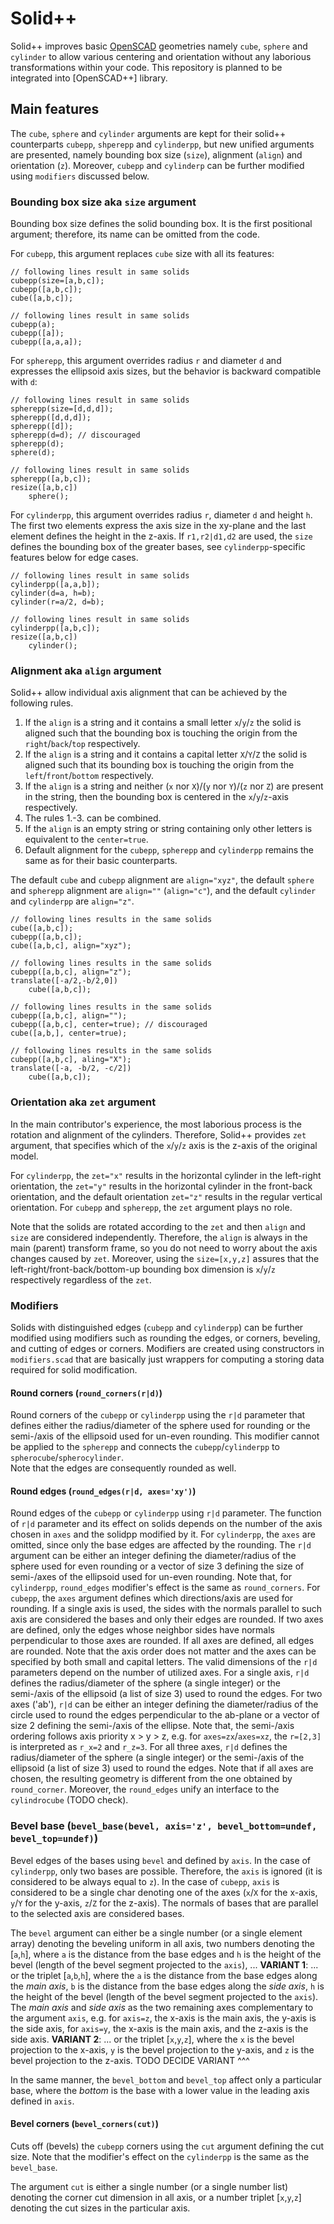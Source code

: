 # Solid++

Solid++ improves basic [OpenSCAD](https://openscad.org/) geometries namely `cube`, `sphere` and `cylinder` to allow various centering and orientation without any laborious transformations within your code.
This repository is planned to be integrated into [OpenSCAD++] library.

## Main features

The `cube`, `sphere` and `cylinder` arguments are kept for their solid++ counterparts `cubepp`, `shperepp` and `cylinderpp`, but new unified arguments are presented, namely bounding box size (`size`), alignment (`align`) and orientation (`z`).
Moreover, `cubepp` and `cylinderp` can be further modified using `modifiers` discussed below.

### Bounding box size aka `size` argument

Bounding box size defines the solid bounding box.
It is the first positional argument; therefore, its name can be omitted from the code.

For `cubepp`, this argument replaces `cube` size with all its features:

```openscad
// following lines result in same solids
cubepp(size=[a,b,c]);
cubepp([a,b,c]);
cube([a,b,c]);

// following lines result in same solids
cubepp(a);
cubepp([a]);
cubepp([a,a,a]);
```

For `spherepp`, this argument overrides radius `r` and diameter `d` and expresses the ellipsoid axis sizes, but the behavior is backward compatible with `d`:

```openscad
// following lines result in same solids
spherepp(size=[d,d,d]);
spherepp([d,d,d]);
spherepp([d]);
spherepp(d=d); // discouraged
spherepp(d);
sphere(d);

// following lines result in same solids
spherepp([a,b,c]);
resize([a,b,c])
    sphere();
```

For `cylinderpp`, this argument overrides radius `r`, diameter `d` and height `h`. The first two elements express the axis size in the xy-plane and the last element defines the height in the z-axis.
If `r1,r2|d1,d2` are used, the `size` defines the bounding box of the greater bases, see `cylinderpp`-specific features below for edge cases.

```openscad
// following lines result in same solids
cylinderpp([a,a,b]);
cylinder(d=a, h=b);
cylinder(r=a/2, d=b);

// following lines result in same solids
cylinderpp([a,b,c]);
resize([a,b,c])
    cylinder();
```

### Alignment aka `align` argument

Solid++ allow individual axis alignment that can be achieved by the following rules.

1. If the `align` is a string and it contains a small letter `x`/`y`/`z` the solid is aligned such that the bounding box is touching the origin from the `right`/`back`/`top` respectively.
2. If the `align` is a string and it contains a capital letter `X`/`Y`/`Z` the solid is aligned such that its bounding box is touching the origin from the `left`/`front`/`bottom` respectively.
3. If the `align` is a string and neither (`x` nor `X`)/(`y` nor `Y`)/(`z` nor `Z`) are present in the string, then the bounding box is centered in the `x`/`y`/`z`-axis respectively.
4. The rules 1.-3. can be combined.
5. If the `align` is an empty string or string containing only other letters is equivalent to the `center=true`.
6. Default alignment for the `cubepp`, `spherepp` and `cylinderpp` remains the same as for their basic counterparts.

The default `cube` and `cubepp` alignment are `align="xyz"`, the default `sphere` and `spherepp` alignment are `align=""` (`align="c"`), and the default `cylinder` and `cylinderpp` are `align="z"`.

```openscad
// following lines results in the same solids
cube([a,b,c]);
cubepp([a,b,c]);
cube([a,b,c], align="xyz");

// following lines results in the same solids
cubepp([a,b,c], align="z");
translate([-a/2,-b/2,0])
    cube([a,b,c]);

// following lines results in the same solids
cubepp([a,b,c], align="");
cubepp([a,b,c], center=true); // discouraged
cube([a,b,], center=true);

// following lines results in the same solids
cubepp([a,b,c], aling="X");
translate([-a, -b/2, -c/2])
    cube([a,b,c]);
```

### Orientation aka `zet` argument

In the main contributor's experience, the most laborious process is the rotation and alignment of the cylinders.
Therefore, Solid++ provides `zet` argument, that specifies which of the `x`/`y`/`z` axis is the z-axis of the original model. 

For `cylinderpp`, the `zet="x"` results in the horizontal cylinder in the left-right orientation, the `zet="y"` results in the horizontal cylinder in the front-back orientation, and the default orientation `zet="z"` results in the regular vertical orientation.
For `cubepp` and `spherepp`, the `zet` argument plays no role.

Note that the solids are rotated according to the `zet` and then `align` and `size` are considered independently. Therefore, the `align` is always in the main (parent) transform frame, so you do not need to worry about the axis changes caused by `zet`. Moreover, using the `size=[x,y,z]` assures that the left-right/front-back/bottom-up bounding box dimension is `x`/`y`/`z` respectively regardless of the `zet`.

### Modifiers

Solids with distinguished edges (`cubepp` and `cylinderpp`) can be further modified using modifiers such as rounding the edges, or corners, beveling, and cutting of edges or corners.
Modifiers are created using constructors in `modifiers.scad` that are basically just wrappers for computing a storing data required for solid modification.

#### Round corners (`round_corners(r|d)`)

Round corners of the `cubepp` or `cylinderpp` using the `r|d` parameter that defines either the radius/diameter of the sphere used for rounding or the semi-/axis of the ellipsoid used for un-even rounding.
This modifier cannot be applied to the `spherepp` and connects the `cubepp`/`cylinderpp` to `spherocube`/`spherocylinder`.  
Note that the edges are consequently rounded as well.

#### Round edges (`round_edges(r|d, axes='xy')`)

Round edges of the `cubepp` or `cylinderpp` using `r|d` parameter.
The function of `r|d` parameter and its effect on solids depends on the number of the axis chosen in `axes` and the solidpp modified by it.
For `cylinderpp`, the `axes` are omitted, since only the base edges are affected by the rounding.
The `r|d` argument can be either an integer defining the diameter/radius of the sphere used for even rounding or a vector of size 3 defining the size of semi-/axes of the ellipsoid used for un-even rounding.
Note that, for `cylinderpp`, `round_edges` modifier's effect is the same as `round_corners`.
For `cubepp`, the `axes` argument defines which directions/axis are used for rounding.
If a single axis is used, the sides with the normals parallel to such axis are considered the bases and only their edges are rounded.
If two axes are defined, only the edges whose neighbor sides have normals perpendicular to those axes are rounded.
If all axes are defined, all edges are rounded.
Note that the axis order does not matter and the axes can be specified by both small and capital letters.
The valid dimensions of the `r|d` parameters depend on the number of utilized axes.
For a single axis, `r|d` defines the radius/diameter of the sphere (a single integer) or the semi-/axis of the ellipsoid (a list of size 3) used to round the edges.
For two axes ('ab'), `r|d` can be either an integer defining the diameter/radius of the circle used to round the edges perpendicular to the ab-plane or a vector of size 2 defining the semi-/axis of the ellipse.
Note that, the semi-/axis ordering follows axis priority x > y > z, e.g. for `axes=zx`/`axes=xz`, the `r=[2,3]` is interpreted as `r_x=2` and `r_z=3`.
For all three axes, `r|d` defines the radius/diameter of the sphere (a single integer) or the semi-/axis of the ellipsoid (a list of size 3) used to round the edges.
Note that if all axes are chosen, the resulting geometry is different from the one obtained by `round_corner`.
Moreover, the `round_edges` unify an interface to the `cylindrocube` (TODO check).

### Bevel base (`bevel_base(bevel, axis='z', bevel_bottom=undef, bevel_top=undef)`)

Bevel edges of the bases using `bevel` and defined by `axis`.
In the case of `cylinderpp`, only two bases are possible.
Therefore, the `axis` is ignored (it is considered to be always equal to `z`).
In the case of `cubepp`, `axis` is considered to be a single char denoting one of the axes (`x`/`X` for the x-axis, `y`/`Y` for the y-axis, `z`/`Z` for the z-axis).
The normals of bases that are parallel to the selected axis are considered bases.

The `bevel` argument can either be a single number (or a single element array) denoting the beveling uniform in all axis, two numbers denoting the [`a`,`h`], where `a` is the distance from the base edges and `h` is the height of the bevel (length of the bevel segment projected to the `axis`), ...
**VARIANT 1**:
... or the triplet [`a`,`b`,`h`], where the `a` is the distance from the base edges along the *main axis*, `b` is the distance from the base edges along the *side axis*, `h` is the height of the bevel (length of the bevel segment projected to the `axis`).
The *main axis* and *side axis* as the two remaining axes complementary to the argument `axis`, e.g. for `axis=z`, the x-axis is the main axis, the y-axis is the side axis, for `axis=y`, the x-axis is the main axis, and the z-axis is the side axis.
**VARIANT 2**:
... or the triplet [`x`,`y`,`z`], where the `x` is the bevel projection to the x-axis, `y` is the bevel projection to the y-axis, and `z` is the bevel projection to the z-axis.
TODO DECIDE VARIANT ^^^

In the same manner, the `bevel_bottom` and `bevel_top` affect only a particular base, where the *bottom* is the base with a lower value in the leading axis defined in `axis`.

#### Bevel corners (`bevel_corners(cut)`)

Cuts off (bevels) the `cubepp` corners using the `cut` argument defining the cut size.
Note that the modifier's effect on the `cylinderpp` is the same as the `bevel_base`.

The argument `cut` is either a single number (or a single number list) denoting the corner cut dimension in all axis, or a number triplet [`x`,`y`,`z`] denoting the cut sizes in the particular axis.
